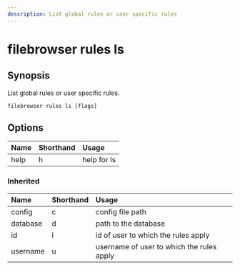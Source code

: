 ```yaml
---
description: List global rules or user specific rules
---
```


# filebrowser rules ls

## Synopsis

List global rules or user specific rules.

```text
filebrowser rules ls [flags]
```

## Options

| Name | Shorthand | Usage |
| :--- | :--- | :--- |
| help | h | help for ls |

### Inherited

| Name | Shorthand | Usage |
| :--- | :--- | :--- |
| config | c | config file path |
| database | d | path to the database |
| id | i | id of user to which the rules apply |
| username | u | username of user to which the rules apply |

